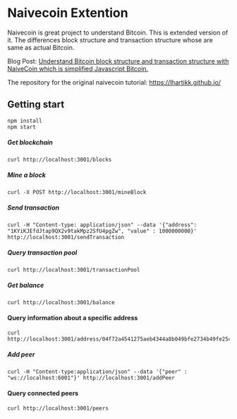 # Naivecoin Extention

Naivecoin is great project to understand Bitcoin.
This is extended version of it. The differences  block structure and transaction structure whose are same as actual Bitcoin.

Blog Post: [Understand Bitcoin block structure and transaction structure with NaiveCoin which is simplified Javascript Bitcoin.](https://medium.com/@t.tak/understand-bitcoin-block-structure-and-transaction-structure-with-naivecoin-which-is-simplified-7f5d441275af)

The repository for the original naivecoin tutorial: https://lhartikk.github.io/

## Getting start
```
npm install
npm start
```

##### Get blockchain
```
curl http://localhost:3001/blocks
```

##### Mine a block
```
curl -X POST http://localhost:3001/mineBlock
``` 

##### Send transaction
```
curl -H "Content-type: application/json" --data '{"address": "1KYiKJEfdJtap9QX2v9takMpz2SfU4pgZw", "value" : 1000000000}' http://localhost:3001/sendTransaction
```

##### Query transaction pool
```
curl http://localhost:3001/transactionPool
```

##### Get balance
```
curl http://localhost:3001/balance
```

#### Query information about a specific address
```
curl http://localhost:3001/address/04f72a4541275aeb4344a8b049bfe2734b49fe25c08d56918f033507b96a61f9e3c330c4fcd46d0854a712dc878b9c280abe90c788c47497e06df78b25bf60ae64
```

##### Add peer
```
curl -H "Content-type:application/json" --data '{"peer" : "ws://localhost:6001"}' http://localhost:3001/addPeer
```
#### Query connected peers
```
curl http://localhost:3001/peers
```
